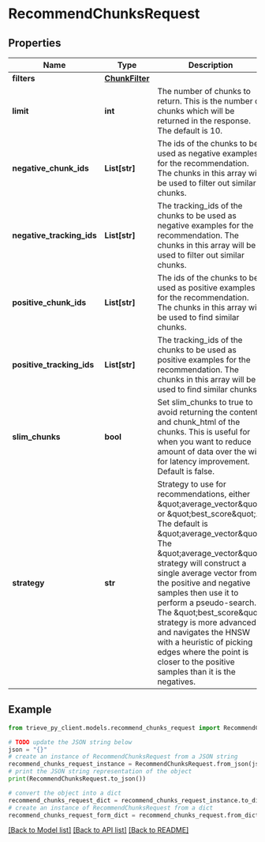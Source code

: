 # RecommendChunksRequest


## Properties

Name | Type | Description | Notes
------------ | ------------- | ------------- | -------------
**filters** | [**ChunkFilter**](ChunkFilter.md) |  | [optional] 
**limit** | **int** | The number of chunks to return. This is the number of chunks which will be returned in the response. The default is 10. | [optional] 
**negative_chunk_ids** | **List[str]** | The ids of the chunks to be used as negative examples for the recommendation. The chunks in this array will be used to filter out similar chunks. | [optional] 
**negative_tracking_ids** | **List[str]** | The tracking_ids of the chunks to be used as negative examples for the recommendation. The chunks in this array will be used to filter out similar chunks. | [optional] 
**positive_chunk_ids** | **List[str]** | The ids of the chunks to be used as positive examples for the recommendation. The chunks in this array will be used to find similar chunks. | [optional] 
**positive_tracking_ids** | **List[str]** | The tracking_ids of the chunks to be used as positive examples for the recommendation. The chunks in this array will be used to find similar chunks. | [optional] 
**slim_chunks** | **bool** | Set slim_chunks to true to avoid returning the content and chunk_html of the chunks. This is useful for when you want to reduce amount of data over the wire for latency improvement. Default is false. | [optional] 
**strategy** | **str** | Strategy to use for recommendations, either \&quot;average_vector\&quot; or \&quot;best_score\&quot;. The default is \&quot;average_vector\&quot;. The \&quot;average_vector\&quot; strategy will construct a single average vector from the positive and negative samples then use it to perform a pseudo-search. The \&quot;best_score\&quot; strategy is more advanced and navigates the HNSW with a heuristic of picking edges where the point is closer to the positive samples than it is the negatives. | [optional] 

## Example

```python
from trieve_py_client.models.recommend_chunks_request import RecommendChunksRequest

# TODO update the JSON string below
json = "{}"
# create an instance of RecommendChunksRequest from a JSON string
recommend_chunks_request_instance = RecommendChunksRequest.from_json(json)
# print the JSON string representation of the object
print(RecommendChunksRequest.to_json())

# convert the object into a dict
recommend_chunks_request_dict = recommend_chunks_request_instance.to_dict()
# create an instance of RecommendChunksRequest from a dict
recommend_chunks_request_form_dict = recommend_chunks_request.from_dict(recommend_chunks_request_dict)
```
[[Back to Model list]](../README.md#documentation-for-models) [[Back to API list]](../README.md#documentation-for-api-endpoints) [[Back to README]](../README.md)


